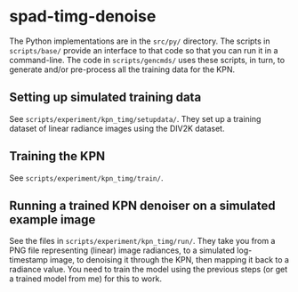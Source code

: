 # spad-timg-denoise

The Python implementations are in the `src/py/` directory. The scripts in `scripts/base/` provide an interface to that code so that you can run it in a command-line. The code in `scripts/gencmds/` uses these scripts, in turn, to generate and/or pre-process all the training data for the KPN.

## Setting up simulated training data
See `scripts/experiment/kpn_timg/setupdata/`. They set up a training dataset of linear radiance images using the DIV2K dataset.

## Training the KPN
See `scripts/experiment/kpn_timg/train/`.

## Running a trained KPN denoiser on a simulated example image
See the files in `scripts/experiment/kpn_timg/run/`. They take you from a PNG file representing (linear) image radiances, to a simulated log-timestamp image, to denoising it through the KPN, then mapping it back to a radiance value. You need to train the model using the previous steps (or get a trained model from me) for this to work.
